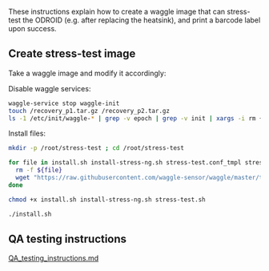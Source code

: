 
These instructions explain how to create a waggle image that can stress-test the ODROID (e.g. after replacing the heatsink), and print a barcode label upon success.

## Create stress-test image 

Take a waggle image and modify it accordingly:

Disable waggle services:
```bash
waggle-service stop waggle-init
touch /recovery_p1.tar.gz /recovery_p2.tar.gz
ls -1 /etc/init/waggle-* | grep -v epoch | grep -v init | xargs -i rm {}
```



Install files:

```bash
mkdir -p /root/stress-test ; cd /root/stress-test

for file in install.sh install-stress-ng.sh stress-test.conf_tmpl stress-test.sh print_status.sh_tmpl ; do
  rm -f ${file}
  wget "https://raw.githubusercontent.com/waggle-sensor/waggle/master/testing/odroid/${file}"
done

chmod +x install.sh install-stress-ng.sh stress-test.sh

./install.sh

```

## QA testing instructions

[QA_testing_instructions.md](./QA_testing_instructions.md)

